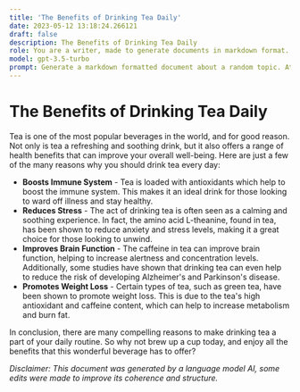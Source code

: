 ```yaml
---
title: 'The Benefits of Drinking Tea Daily'
date: 2023-05-12 13:18:24.266121
draft: false
description: The Benefits of Drinking Tea Daily
role: You are a writer, made to generate documents in markdown format. It is very important that all of the documents you generate are in valid markdown format.
model: gpt-3.5-turbo
prompt: Generate a markdown formatted document about a random topic. At the bottom, include a disclaimer explaining that the document was generated by you. The first line of the document should be the title. Make sure that the entire document is in proper markdown format, using a mix of various tags to make the document visually appealing.
---
```


# The Benefits of Drinking Tea Daily

Tea is one of the most popular beverages in the world, and for good reason. Not only is tea a refreshing and soothing drink, but it also offers a range of health benefits that can improve your overall well-being. Here are just a few of the many reasons why you should drink tea every day:

- **Boosts Immune System** - Tea is loaded with antioxidants which help to boost the immune system. This makes it an ideal drink for those looking to ward off illness and stay healthy.
- **Reduces Stress** - The act of drinking tea is often seen as a calming and soothing experience. In fact, the amino acid L-theanine, found in tea, has been shown to reduce anxiety and stress levels, making it a great choice for those looking to unwind.
- **Improves Brain Function** - The caffeine in tea can improve brain function, helping to increase alertness and concentration levels. Additionally, some studies have shown that drinking tea can even help to reduce the risk of developing Alzheimer's and Parkinson's disease.
- **Promotes Weight Loss** - Certain types of tea, such as green tea, have been shown to promote weight loss. This is due to the tea's high antioxidant and caffeine content, which can help to increase metabolism and burn fat.

In conclusion, there are many compelling reasons to make drinking tea a part of your daily routine. So why not brew up a cup today, and enjoy all the benefits that this wonderful beverage has to offer?

*Disclaimer: This document was generated by a language model AI, some edits were made to improve its coherence and structure.*